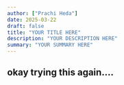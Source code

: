 ```yaml
---
author: ["Prachi Heda"]
date: 2025-03-22
draft: false
title: "YOUR TITLE HERE"
description: "YOUR DESCRIPTION HERE"
summary: "YOUR SUMMARY HERE"
---
```


## okay trying this again….